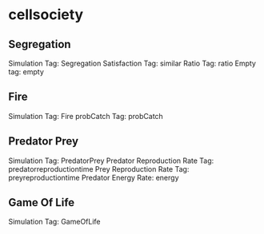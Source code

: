 # cellsociety
## Segregation
Simulation Tag: Segregation
Satisfaction Tag: similar
Ratio Tag: ratio
Empty tag: empty

## Fire
Simulation Tag: Fire
probCatch Tag: probCatch

## Predator Prey
Simulation Tag: PredatorPrey
Predator Reproduction Rate Tag: predatorreproductiontime
Prey Reproduction Rate Tag: preyreproductiontime
Predator Energy Rate: energy

## Game Of Life
Simulation Tag: GameOfLife